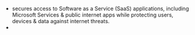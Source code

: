- secures access to Software as a Service (SaaS) applications, including Microsoft Services & public internet apps while protecting users, devices & data against internet threats.
- 